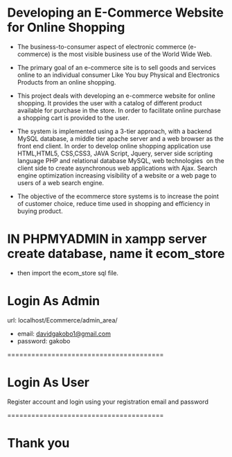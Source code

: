 # Developing an E-Commerce Website for Online Shopping

- The business-to-consumer aspect of electronic commerce (e-commerce) is the most visible business use of the World Wide Web. 

- The primary goal of an e-commerce site is to sell goods and services online to an individual consumer Like You buy Physical and Electronics Products from an online shopping.

- This project deals with developing an e-commerce website for online shopping. It provides the user with a catalog of different product available for purchase in the store. In order to facilitate online purchase a shopping cart is provided to the user. 

- The system is implemented using a 3-tier approach, with a backend MySQL database, a middle tier apache server and a web browser as the front end client. In order to develop online shopping application use HTML,HTML5, CSS,CSS3, JAVA Script, Jquery, server side scripting language PHP and relational database MySQL, web technologies  on the client side to create asynchronous web applications with Ajax. Search engine optimization increasing visibility of a website or a web page to users of a web search engine. 

- The objective of the ecommerce store systems is to increase the point of customer choice, reduce time used in shopping and efficiency in buying product.


# IN PHPMYADMIN in xampp server create database, name it ecom_store
- then import the ecom_store sql file.

# Login As Admin

url: localhost/Ecommerce/admin_area/

- email: davidgakobo1@gmail.com
- password: gakobo



=======================================
# Login As User 

Register account and login using your registration email and password

=======================================
# Thank you
